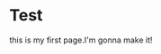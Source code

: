 # Test
<html>
<head>
<style>
  p:{color:red}
</style>

<body>
<p>this is my first page.I'm gonna make it!</p>
</body>
</html>
